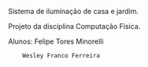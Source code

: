 Sistema de iluminação de casa e jardim.

Projeto da disciplina Computação Fisica.

Alunos: Felipe Tores Minorelli

        Wesley Franco Ferreira
